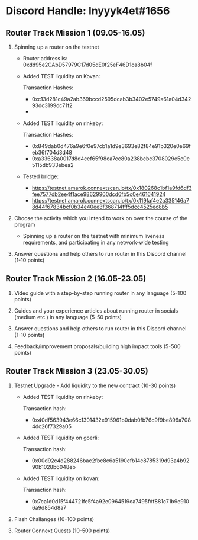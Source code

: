 # Discord Handle: lnyyyk4et#1656
## Router Track Mission 1 (09.05-16.05)

1) Spinning up a router on the testnet

    - Router address is: 0xdd95e2CAbD57979C17d05dE0f25eF46D1ca8b04f



    - Added TEST liquidity on Kovan:

        Transaction Hashes:    
        - 0xc13d281c49a2ab369bccd2595dcab3b3402e5749a61a04d34293dc3199dc71f2
        - 

    - Added TEST liquidity on rinkeby:

        Transaction Hashes:
        - 0x849dab0d476a9e6f0e97cb1a1d9e3693e82f84e91b320e0e69feb36f704d3d48
        - 0xa33638a0017d8d4cef65f98ca7cc80a238bcbc3708029e5c0e5115db933ebea2
        
    - Tested bridge:
        - https://testnet.amarok.connextscan.io/tx/0x180268c1bf1a9fd6df3fee7577db2ee4f1ace98629900dcd6fb5c0e461641924
        - https://testnet.amarok.connextscan.io/tx/0x119faf4e2a335146a78d44f67834bcf0b34e40ee3f368714fff5dcc4525ec8b5 

2) Choose the activity which you intend to work on over the course of the program

    - Spinning up a router on the testnet with minimum liveness requirements, and participating in any network-wide testing

3) Answer questions and help others to run router in this Discord channel (1-10 points)

  
 ## Router Track Mission 2 (16.05-23.05)

1) Video guide with a step-by-step running router in any language (5-100 points)


2) Guides and your experience articles about running router in socials (medium etc.) in any language (5-50 points)


3) Answer questions and help others to run router in this Discord channel (1-10 points)


4) Feedback/improvement proposals/building high impact tools (5-500 points)


## Router Track Mission 3 (23.05-30.05)

1) Testnet Upgrade - Add liquidity to the new contract (10-30 points)

    - Added TEST liquidity on rinkeby:

        Transaction hash:
        - 0x40df563943e66c1301432e915961b0dab0fb76c9f9be896a7084dc26f7329a05

    - Added TEST liquidity on goerli:

        Transaction hash:
        -  0x00d92c4d288246bac2fbc8c6a5190cfb14c8785319d93a4b9290b1028b6048eb

    - Added TEST liquidity on kovan:

        Transaction hash:
        - 0x7ca1d0d15f444721fe5f4a92e0964519ca7495fdf881c71b9e9106a9d854d8a7
        

2) Flash Challanges (10-100 points)


3) Router Connext Quests (10-500 points)
